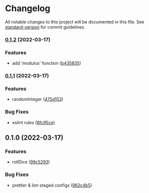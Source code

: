 # Changelog

All notable changes to this project will be documented in this file. See [standard-version](https://github.com/conventional-changelog/standard-version) for commit guidelines.

### [0.1.2](https://github.com/Sinakhx/number-slayer/compare/v0.1.1...v0.1.2) (2022-03-17)


### Features

* add 'modulus' function ([b435835](https://github.com/Sinakhx/number-slayer/commit/b4358356d60f10bb2d7f891174cafca427dcea01))

### [0.1.1](https://github.com/Sinakhx/number-slayer/compare/v0.1.0...v0.1.1) (2022-03-17)


### Features

* randomInteger ([475d153](https://github.com/Sinakhx/number-slayer/commit/475d15300e9c72f437b0d0abea874e396e105592))


### Bug Fixes

* eslint rules ([8fc95ce](https://github.com/Sinakhx/number-slayer/commit/8fc95ced8bef243ac16f5fe3a3315e1619bb227d))

## 0.1.0 (2022-03-17)


### Features

* rollDice ([99c5293](https://github.com/Sinakhx/number-slayer/commit/99c5293470e1e140383d9c09ab955aa12fe0ea47))


### Bug Fixes

* prettier & lint-staged configs ([962c4b5](https://github.com/Sinakhx/number-slayer/commit/962c4b53d8f71d33dd2846a6c105690c689d375b))